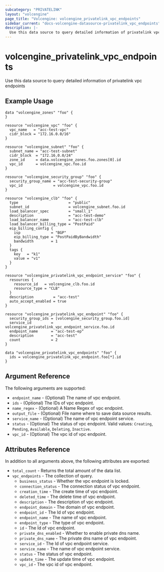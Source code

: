 ```yaml
---
subcategory: "PRIVATELINK"
layout: "volcengine"
page_title: "Volcengine: volcengine_privatelink_vpc_endpoints"
sidebar_current: "docs-volcengine-datasource-privatelink_vpc_endpoints"
description: |-
  Use this data source to query detailed information of privatelink vpc endpoints
---
```

# volcengine_privatelink_vpc_endpoints
Use this data source to query detailed information of privatelink vpc endpoints
## Example Usage
```hcl
data "volcengine_zones" "foo" {
}

resource "volcengine_vpc" "foo" {
  vpc_name   = "acc-test-vpc"
  cidr_block = "172.16.0.0/16"
}

resource "volcengine_subnet" "foo" {
  subnet_name = "acc-test-subnet"
  cidr_block  = "172.16.0.0/24"
  zone_id     = data.volcengine_zones.foo.zones[0].id
  vpc_id      = volcengine_vpc.foo.id
}

resource "volcengine_security_group" "foo" {
  security_group_name = "acc-test-security-group"
  vpc_id              = volcengine_vpc.foo.id
}

resource "volcengine_clb" "foo" {
  type                       = "public"
  subnet_id                  = volcengine_subnet.foo.id
  load_balancer_spec         = "small_1"
  description                = "acc-test-demo"
  load_balancer_name         = "acc-test-clb"
  load_balancer_billing_type = "PostPaid"
  eip_billing_config {
    isp              = "BGP"
    eip_billing_type = "PostPaidByBandwidth"
    bandwidth        = 1
  }
  tags {
    key   = "k1"
    value = "v1"
  }
}

resource "volcengine_privatelink_vpc_endpoint_service" "foo" {
  resources {
    resource_id   = volcengine_clb.foo.id
    resource_type = "CLB"
  }
  description         = "acc-test"
  auto_accept_enabled = true
}

resource "volcengine_privatelink_vpc_endpoint" "foo" {
  security_group_ids = [volcengine_security_group.foo.id]
  service_id         = volcengine_privatelink_vpc_endpoint_service.foo.id
  endpoint_name      = "acc-test-ep"
  description        = "acc-test"
  count              = 2
}

data "volcengine_privatelink_vpc_endpoints" "foo" {
  ids = volcengine_privatelink_vpc_endpoint.foo[*].id
}
```
## Argument Reference
The following arguments are supported:
* `endpoint_name` - (Optional) The name of vpc endpoint.
* `ids` - (Optional) The IDs of vpc endpoint.
* `name_regex` - (Optional) A Name Regex of vpc endpoint.
* `output_file` - (Optional) File name where to save data source results.
* `service_name` - (Optional) The name of vpc endpoint service.
* `status` - (Optional) The status of vpc endpoint. Valid values: `Creating`, `Pending`, `Available`, `Deleting`, `Inactive`.
* `vpc_id` - (Optional) The vpc id of vpc endpoint.

## Attributes Reference
In addition to all arguments above, the following attributes are exported:
* `total_count` - Returns the total amount of the data list.
* `vpc_endpoints` - The collection of query.
    * `business_status` - Whether the vpc endpoint is locked.
    * `connection_status` - The connection  status of vpc endpoint.
    * `creation_time` - The create time of vpc endpoint.
    * `deleted_time` - The delete time of vpc endpoint.
    * `description` - The description of vpc endpoint.
    * `endpoint_domain` - The domain of vpc endpoint.
    * `endpoint_id` - The Id of vpc endpoint.
    * `endpoint_name` - The name of vpc endpoint.
    * `endpoint_type` - The type of vpc endpoint.
    * `id` - The Id of vpc endpoint.
    * `private_dns_enabled` - Whether to enable private dns name.
    * `private_dns_name` - The private dns name of vpc endpoint.
    * `service_id` - The Id of vpc endpoint service.
    * `service_name` - The name of vpc endpoint service.
    * `status` - The status of vpc endpoint.
    * `update_time` - The update time of vpc endpoint.
    * `vpc_id` - The vpc id of vpc endpoint.


